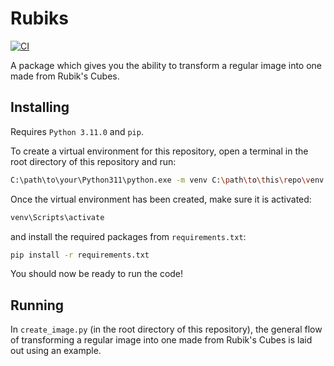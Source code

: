 # Rubiks

[![CI](https://github.com/anakinlong/rubiks/actions/workflows/github-ci.yml/badge.svg?branch=main)](https://github.com/anakinlong/rubiks/actions/workflows/github-ci.yml)

A package which gives you the ability to transform a regular image into one made from Rubik's Cubes.

## Installing

Requires `Python 3.11.0` and `pip`.

To create a virtual environment for this repository, open a terminal in the root directory of this repository and run:

```bash
C:\path\to\your\Python311\python.exe -m venv C:\path\to\this\repo\venv
```

Once the virtual environment has been created, make sure it is activated:

```bash
venv\Scripts\activate
```

and install the required packages from `requirements.txt`:

```bash
pip install -r requirements.txt
```

You should now be ready to run the code!

## Running

In `create_image.py` (in the root directory of this repository), the general flow of transforming a regular image into one made from Rubik's Cubes is laid out using an example.
